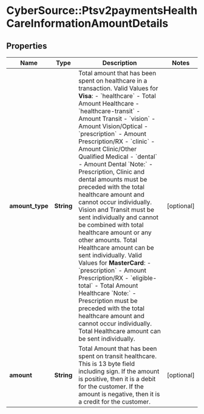 # CyberSource::Ptsv2paymentsHealthCareInformationAmountDetails

## Properties
Name | Type | Description | Notes
------------ | ------------- | ------------- | -------------
**amount_type** | **String** | Total amount that has been spent on healthcare in a transaction. Valid Values for **Visa**: - &#x60;healthcare&#x60; - Total Amount Healthcare - &#x60;healthcare-transit&#x60; - Amount Transit - &#x60;vision&#x60; - Amount Vision/Optical - &#x60;prescription&#x60; - Amount Prescription/RX - &#x60;clinic&#x60; - Amount Clinic/Other Qualified Medical - &#x60;dental&#x60; - Amount Dental   &#x60;Note:&#x60; -  Prescription, Clinic and dental amounts must be preceded with the total healthcare amount and cannot occur individually.  Vision and Transit must be sent individually and cannot be combined with total healthcare amount or any other amounts. Total Healthcare amount can be sent individually.  Valid Values for **MasterCard**: - &#x60;prescription&#x60; - Amount Prescription/RX - &#x60;eligible-total&#x60; - Total Amount Healthcare   &#x60;Note:&#x60; -  Prescription must be preceded with the total healthcare amount and cannot occur individually. Total Healthcare amount can be sent individually.  | [optional] 
**amount** | **String** | Total Amount that has been spent on transit healthcare. This is 13 byte field including sign. If the amount is positive, then it is a debit for the customer. If the amount is negative, then it is a credit for the customer.  | [optional] 


